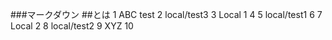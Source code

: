 ###マークダウン
##とは
1 ABC test
2 local/test3
3 Local 1
4
5 local/test1
6
7 Local 2
8 local/test2
9 XYZ
10